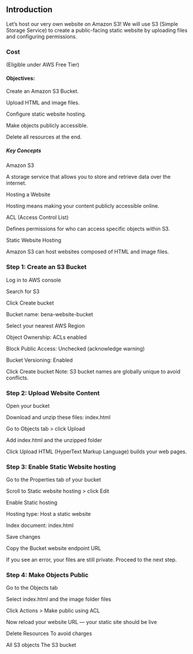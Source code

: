 ## Introduction
Let’s host our very own website on Amazon S3!
We will use S3 (Simple Storage Service) to create a public-facing static website by uploading files and configuring permissions.

### Cost
(Eligible under AWS Free Tier)

#### Objectives:

Create an Amazon S3 Bucket.

Upload HTML and image files.

Configure static website hosting.

Make objects publicly accessible.

Delete all resources at the end.

##### Key Concepts

Amazon S3

A storage service that allows you to store and retrieve data over the internet.

Hosting a Website

Hosting means making your content publicly accessible online.

ACL (Access Control List)

Defines permissions for who can access specific objects within S3.

Static Website Hosting

Amazon S3 can host websites composed of HTML and image files.

### Step 1: Create an S3 Bucket

Log in to AWS console

Search for S3

Click Create bucket

Bucket name: bena-website-bucket

Select your nearest AWS Region

Object Ownership: ACLs enabled

Block Public Access: Unchecked (acknowledge warning)

Bucket Versioning: Enabled

Click Create bucket
Note: S3 bucket names are globally unique to avoid conflicts.

### Step 2: Upload Website Content

Open your bucket

Download and unzip these files:
index.html

Go to Objects tab > click Upload

Add index.html and the unzipped folder

Click Upload
HTML (HyperText Markup Language) builds your web pages.

### Step 3: Enable Static Website hosting

Go to the Properties tab of your bucket

Scroll to Static website hosting > click Edit

Enable Static hosting

Hosting type: Host a static website

Index document: index.html

Save changes

Copy the Bucket website endpoint URL

If you see an error, your files are still private. Proceed to the next step.

### Step 4: Make Objects Public

Go to the Objects tab

Select index.html and the image folder files

Click Actions > Make public using ACL

Now reload your website URL — your static site should be live 

Delete Resources
To avoid charges

All S3 objects
The S3 bucket
